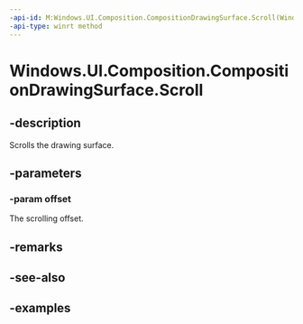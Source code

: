 ```yaml
---
-api-id: M:Windows.UI.Composition.CompositionDrawingSurface.Scroll(Windows.Graphics.PointInt32)
-api-type: winrt method
---
```


<!-- Method syntax.
public void CompositionDrawingSurface.Scroll(PointInt32 offset)
-->

# Windows.UI.Composition.CompositionDrawingSurface.Scroll

## -description
Scrolls the drawing surface.



## -parameters

### -param offset
The scrolling offset.

## -remarks

## -see-also

## -examples

